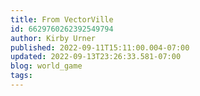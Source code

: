 ```yaml
---
title: From VectorVille
id: 6629760262392549794
author: Kirby Urner
published: 2022-09-11T15:11:00.004-07:00
updated: 2022-09-13T23:26:33.581-07:00
blog: world_game
tags: 
---
```


